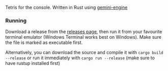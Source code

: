 Tetris for the console. Written in Rust using [gemini-engine](https://github.com/redpenguinyt/gemini-rust)

### Running

Download a release from the [releases page](https://github.com/redpenguinyt/console-tetris/releases), then run it from your favourite terminal emulator (Windows Terminal works best on Windows). Make sure the file is marked as executable first.

Alternatively, you can download the source and compile it with `cargo build --release` or run it immediately with `cargo run --release` (make sure to have rustup installed first)
